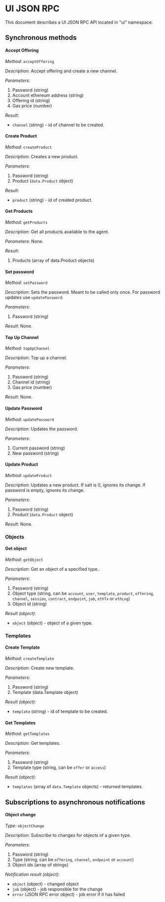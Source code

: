 # UI JSON RPC

This document describes a UI JSON RPC API located in "ui" namespace.

## Synchronous methods

#### Accept Offering

*Method*:	`acceptOffering`

*Description*: Accept offering and create a new channel.

*Parameters*:
1. Password (string)
2. Account ethereum address (string)
3. Offering id (string)
4. Gas price (number)

*Result*:
- `channel` (string) - id of channel to be created.


#### Create Product

*Method*: `createProduct`

*Description*: Creates a new product.

*Parameters*: 
1. Password (string)
2. Product (`data.Product` object)

*Result*:
- `product` (string) - id of created product.


#### Get Products

*Method*: `getProducts`

*Description*: Get all products available to the agent.

*Parameters*: None.

*Result*:
1. Products (array of data.Product objects)


#### Set password

*Method*: `setPassword`

*Description*: Sets the password. Meant to be called only once. For password updates use `updatePassword`.

*Parameters*: 
1. Password (string)

*Result*: None.


#### Top Up Channel

*Method*: `topUpChannel`

*Description*: Top up a channel.

*Parameters*: 
1. Password (string)
2. Channel id (string)
3. Gas price (number)

*Result*: None.


#### Update Password

*Method*: `updatePassword`

*Description*: Updates the password.

*Parameters*: 
1. Current password (string)
2. New password (string)


#### Update Product

*Method*: `updateProduct`

*Description*: Updates a new product. If salt is 0, ignores its change. If password is empty, ignores its change.

*Parameters*: 
1. Password (string)
2. Product (`data.Product` object)

*Result*: None.


### Objects

#### Get object

*Method*:	`getObject`

*Description*: Get an object of a specified type..

*Parameters*:
1. Password (string)
2. Object type (string, can be `account`, `user`, `template`, `product`,
 `offering`, `channel`, `session`, `contract`, `endpoint`, `job`, `ethTx` or `ethLog`)
3. Object id (string)

*Result (object)*:
- `object` (object) - object of a given type.

### Templates

#### Create Template

*Method*:	`createTemplate`

*Description*: Create new template.

*Parameters*:
1. Password (string)
2. Template (data.Template object)

*Result (object)*:
- `template` (string) - id of template to be created.

#### Get Templates

*Method*:	`getTemplates`

*Description*: Get templates.

*Parameters*:
1. Password (string)
2. Template type (string, can be `offer` or `access`)

*Result (object)*:
- `templates` (array of `data.Template` objects) - returned templates.

## Subscriptions to asynchronous notifications

#### Object change

*Type*: `objectChange`

*Description*: Subscribe to changes for objects of a given type.

*Parameters*:
1. Password (string)
2. Type (string, can be `offering`, `channel`, `endpoint` or `account`)
3. Object ids (array of strings)

*Notification result (object)*:
- `object` (object) - changed object
- `job` (object) - job responsible for the change
- `error` (JSON RPC error object) - job error if it has failed
